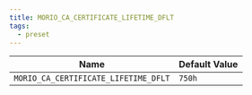 ```yaml
---
title: MORIO_CA_CERTIFICATE_LIFETIME_DFLT
tags:
  - preset
---
```


<!-- MORIO_AUTO_GENERATED_CONTENT_STARTS - Manual changes made below will be overwritten -->

| Name                                 | Default Value |
| ------------------------------------ | ------------- |
| `MORIO_CA_CERTIFICATE_LIFETIME_DFLT` | `750h`        |

<!-- MORIO_AUTO_GENERATED_CONTENT_ENDS - Manual changes made above will be overwritten -->
